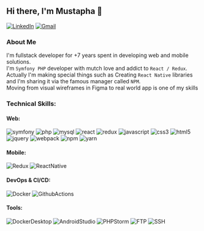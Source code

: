 ## Hi there, I'm Mustapha 👋

[![LinkedIn](https://img.shields.io/badge/Linkedin-blue?logo=Linkedin&link=https%3A%2F%2Fwww.linkedin.com%2Fin%2Fmustapha-ghlissi
)](https://www.linkedin.com%2Fin%2Fmustapha-ghlissi)
[![Gmail](https://img.shields.io/badge/Gmail-white?logo=Gmail)](mailto://ghlissi.mustapha@gmail.com)


### About Me
I'm fullstack developer for +7 years spent in developing web and mobile solutions. <br/>
I'm `Symfony PHP` developer with mutch love and addict to `React / Redux`. <br/>
Actually I'm making special things such as Creating `React Native` libraries and I'm sharing it via the famous manager called `NPM`. <br/>
Moving from visual wireframes in Figma to real world app is one of my skills

### Technical Skills:

#### Web:
![symfony](https://img.shields.io/badge/Symfony-black?logo=symfony)
![php](https://img.shields.io/badge/PHP-white?logo=php)
![mysql](https://img.shields.io/badge/MySQL-white?logo=mysql)
![react](https://img.shields.io/badge/ReactJs-white?logo=react)
![redux](https://img.shields.io/badge/redux-764abc?logo=redux)
![javascript](https://img.shields.io/badge/Javascript-white?logo=javascript)
![css3](https://img.shields.io/badge/CSS3-blue?logo=css3)
![html5](https://img.shields.io/badge/HTML5-white?logo=html5)
![jquery](https://img.shields.io/badge/jQuery-blue?logo=jquery)
![webpack](https://img.shields.io/badge/WebPack-white?logo=webpack)
![npm](https://img.shields.io/badge/NPM-blue?logo=npm)
![yarn](https://img.shields.io/badge/Yarn-white?logo=yarn)

#### Mobile:
![Redux](https://img.shields.io/badge/redux-764abc?logo=redux)
![ReactNative](https://img.shields.io/badge/React_Native-white?logo=react)

#### DevOps & CI/CD:
![Docker](https://img.shields.io/badge/Docker-white?logo=docker)
![GithubActions](https://img.shields.io/badge/Github-Actions-blue?logo=github)

#### Tools:
![DockerDesktop](https://img.shields.io/badge/Docker_Desktop-white?logo=docker)
![AndroidStudio](https://img.shields.io/badge/Android_Studio-white?logo=androidstudio)
![PHPStorm](https://img.shields.io/badge/PHPStorm-blue?logo=phpstorm)
![FTP](https://img.shields.io/badge/FTP-blue?logo=ftp)
![SSH](https://img.shields.io/badge/SSH-blue?logo=ssh)



